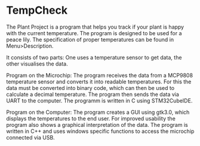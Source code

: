 # TempCheck

The Plant Project is a program that helps you track if your plant is happy with the current temperature.
The program is designed to be used for a peace lily. The specification of proper temperatures can be found in Menu>Description.

It consists of two parts:
One uses a temperature sensor to get data, the other visualises the data.


Program on the Microchip:
The program receives the data from a MCP9808 temperature sensor and converts it into readable temperatures.
For this the data must be converted into binary code, which can then be used to calculate a decimal temperature.
The program then sends the data via UART to the computer.
The programm is written in C using STM32CubeIDE.


Program on the Computer:
The program creates a GUI using gtk3.0, which displays the temperatures to the end user.
For improved usability the program also shows a graphical interpretation of the data.
The program is written in C++ and uses windows specific functions to access the microchip connected via USB.